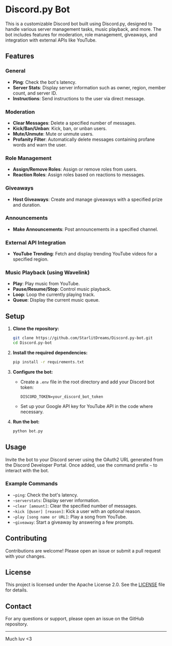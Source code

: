 

# Discord.py Bot

This is a customizable Discord bot built using Discord.py, designed to handle various server management tasks, music playback, and more. The bot includes features for moderation, role management, giveaways, and integration with external APIs like YouTube.

## Features

### General
- **Ping**: Check the bot's latency.
- **Server Stats**: Display server information such as owner, region, member count, and server ID.
- **Instructions**: Send instructions to the user via direct message.

### Moderation
- **Clear Messages**: Delete a specified number of messages.
- **Kick/Ban/Unban**: Kick, ban, or unban users.
- **Mute/Unmute**: Mute or unmute users.
- **Profanity Filter**: Automatically delete messages containing profane words and warn the user.

### Role Management
- **Assign/Remove Roles**: Assign or remove roles from users.
- **Reaction Roles**: Assign roles based on reactions to messages.

### Giveaways
- **Host Giveaways**: Create and manage giveaways with a specified prize and duration.

### Announcements
- **Make Announcements**: Post announcements in a specified channel.

### External API Integration
- **YouTube Trending**: Fetch and display trending YouTube videos for a specified region.

### Music Playback (using Wavelink)
- **Play**: Play music from YouTube.
- **Pause/Resume/Stop**: Control music playback.
- **Loop**: Loop the currently playing track.
- **Queue**: Display the current music queue.

## Setup

1. **Clone the repository:**
    ```sh
    git clone https://github.com/StarlitDreams/Discord.py-bot.git
    cd Discord.py-bot
    ```

2. **Install the required dependencies:**
    ```sh
    pip install -r requirements.txt
    ```

3. **Configure the bot:**
    - Create a `.env` file in the root directory and add your Discord bot token:
      ```
      DISCORD_TOKEN=your_discord_bot_token
      ```
    - Set up your Google API key for YouTube API in the code where necessary.

4. **Run the bot:**
    ```sh
    python bot.py
    ```

## Usage

Invite the bot to your Discord server using the OAuth2 URL generated from the Discord Developer Portal. Once added, use the command prefix `~` to interact with the bot.

### Example Commands

- `~ping`: Check the bot's latency.
- `~serverstats`: Display server information.
- `~clear [amount]`: Clear the specified number of messages.
- `~kick [@user] [reason]`: Kick a user with an optional reason.
- `~play [song name or URL]`: Play a song from YouTube.
- `~giveaway`: Start a giveaway by answering a few prompts.

## Contributing

Contributions are welcome! Please open an issue or submit a pull request with your changes.

## License

This project is licensed under the Apache License 2.0. See the [LICENSE](LICENSE) file for details.

## Contact

For any questions or support, please open an issue on the GitHub repository.

---

Much luv <3
